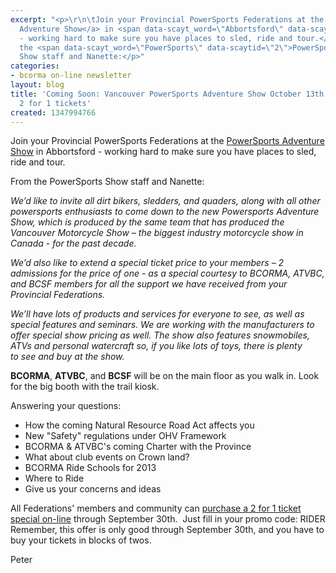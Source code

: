 ```yaml
---
excerpt: "<p>\r\n\tJoin your Provincial PowerSports Federations at the <a href=\"http://www.powersportsadventureshow.com/index.php\">PowerSports
  Adventure Show</a> in <span data-scayt_word=\"Abbortsford\" data-scaytid=\"1\">Abbortsford</span>
  - working hard to make sure you have places to sled, ride and tour.</p>\r\n<p>\r\n\tFrom
  the <span data-scayt_word=\"PowerSports\" data-scaytid=\"2\">PowerSports</span>
  Show staff and Nanette:</p>"
categories:
- bcorma on-line newsletter
layout: blog
title: 'Coming Soon: Vancouver PowerSports Adventure Show October 13th & 14th - Get
  2 for 1 tickets'
created: 1347994766
---
```

<p>
	Join your Provincial PowerSports Federations at the <a href="http://www.powersportsadventureshow.com/index.php">PowerSports Adventure Show</a> in <span data-scayt_word="Abbortsford" data-scaytid="1">Abbortsford</span> - working hard to make sure you have places to sled, ride and tour.</p>
<p>
	From the <span data-scayt_word="PowerSports" data-scaytid="2">PowerSports</span> Show staff and Nanette:</p>
<p>
	<em>We&rsquo;d like to invite all dirt bikers, sledders, and <span data-scayt_word="quaders" data-scaytid="3">quaders</span>, along with all other <span data-scayt_word="powersports" data-scaytid="4">powersports</span> enthusiasts to come down to the new Powersports Adventure Show,&nbsp;which is produced by the same team that has produced the Vancouver Motorcycle Show &ndash; the biggest&nbsp;industry motorcycle show in Canada - for the past decade.</em></p>
<p>
	<em>We&rsquo;d also like to extend a special ticket&nbsp;price to your members &ndash; 2 admissions for the price of one - as a special courtesy to <span data-scayt_word="BCORMA" data-scaytid="19">BCORMA</span>, <span data-scayt_word="ATVBC" data-scaytid="24">ATVBC</span>, and <span data-scayt_word="BCSF" data-scaytid="28">BCSF</span>&nbsp;members for all the support we have received from your Provincial Federations.</em></p>
<div>
	<em>We&rsquo;ll have lots of products and services for everyone to see, as well as special features and&nbsp;seminars. We are working with the manufacturers to offer special show pricing as well. The show&nbsp;also features snowmobiles, ATVs and personal watercraft so, if you like lots of toys, there is plenty to&nbsp;see and buy at the show.</em></div>
<p>
	<strong><span data-scayt_word="BCORMA" data-scaytid="7">BCORMA</span></strong>, <strong><span data-scayt_word="ATVBC" data-scaytid="8">ATVBC</span></strong>, and <strong><span data-scayt_word="BCSF" data-scaytid="9">BCSF</span></strong> will be on the main floor as you walk in. Look for the big booth with the trail kiosk.</p>
<p>
	Answering your questions:</p>
<ul style="position: relative; z-index: 0; ">
	<li>
		How the coming Natural Resource Road Act affects you</li>
	<li>
		New &quot;Safety&quot; regulations under <span data-scayt_word="OHV" data-scaytid="12">OHV</span> Framework</li>
	<li>
		<span data-scayt_word="BCORMA" data-scaytid="10">BCORMA</span> &amp; <span data-scayt_word="ATVBC's" data-scaytid="15">ATVBC&#39;s</span>&nbsp;coming Charter with the Province</li>
	<li>
		What about club events on Crown land?</li>
	<li>
		<span data-scayt_word="BCORMA" data-scaytid="11">BCORMA</span> Ride Schools for 2013</li>
	<li>
		Where to Ride</li>
	<li>
		Give us your concerns and ideas&nbsp;</li>
</ul>
<p>
	All Federations&#39; members and community can&nbsp;<a href="https://www.microspec.com/tix123/eTic.cfm?code=PASAASS2012">purchase a 2 for 1 ticket special on-line</a> through September <span data-scayt_word="30th" data-scaytid="16">30th</span>. &nbsp;Just fill in your promo code: RIDER<br />
	Remember, this offer is only good through September <span data-scayt_word="30th" data-scaytid="17">30th</span>, and you have to buy your tickets in blocks of twos.</p>
<p>
	Peter</p>
